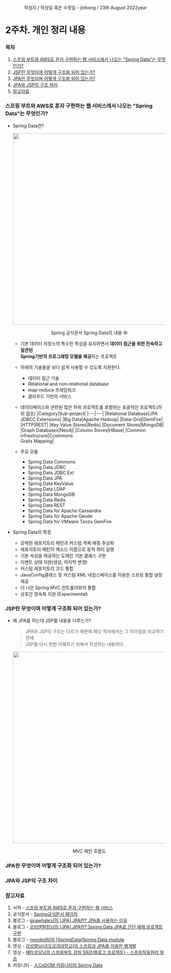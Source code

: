 <div align="center">
  작성자 / 작성일 혹은 수정일 - jinhong / 23th August 2022year
</div>

# 2주차. 개인 정리 내용

### 목차
1. [스프링 부트와 AWS로 혼자 구현하는 웹 서비스에서 나오는 "Spring Data"는 무엇인가?](https://github.com/hongcoding94/Web_Service_Study/blob/53a7d6cd7c9692cf31769ea97074f3946980ea79/%EB%AC%B8%EC%84%9C%20%EC%A0%95%EB%A6%AC/week2/jinhong.md#%EC%8A%A4%ED%94%84%EB%A7%81-%EB%B6%80%ED%8A%B8%EC%99%80-aws%EB%A1%9C-%ED%98%BC%EC%9E%90-%EA%B5%AC%ED%98%84%ED%95%98%EB%8A%94-%EC%9B%B9-%EC%84%9C%EB%B9%84%EC%8A%A4%EC%97%90%EC%84%9C-%EB%82%98%EC%98%A4%EB%8A%94-spring-data%EB%8A%94-%EB%AC%B4%EC%97%87%EC%9D%B8%EA%B0%80)
2. [JSP란 무엇이며 어떻게 구조화 되어 있는가?](https://github.com/hongcoding94/Web_Service_Study/blob/53a7d6cd7c9692cf31769ea97074f3946980ea79/%EB%AC%B8%EC%84%9C%20%EC%A0%95%EB%A6%AC/week2/jinhong.md#jsp%EB%9E%80-%EB%AC%B4%EC%97%87%EC%9D%B4%EB%A9%B0-%EC%96%B4%EB%96%BB%EA%B2%8C-%EA%B5%AC%EC%A1%B0%ED%99%94-%EB%90%98%EC%96%B4-%EC%9E%88%EB%8A%94%EA%B0%80)
3. [JPA란 무엇이며 어떻게 구조화 되어 있는가?](https://github.com/hongcoding94/Web_Service_Study/blob/53a7d6cd7c9692cf31769ea97074f3946980ea79/%EB%AC%B8%EC%84%9C%20%EC%A0%95%EB%A6%AC/week2/jinhong.md#jpa%EB%9E%80-%EB%AC%B4%EC%97%87%EC%9D%B4%EB%A9%B0-%EC%96%B4%EB%96%BB%EA%B2%8C-%EA%B5%AC%EC%A1%B0%ED%99%94-%EB%90%98%EC%96%B4-%EC%9E%88%EB%8A%94%EA%B0%80)
4. [JPA와 JSP의 구조 차이](https://github.com/hongcoding94/Web_Service_Study/blob/53a7d6cd7c9692cf31769ea97074f3946980ea79/%EB%AC%B8%EC%84%9C%20%EC%A0%95%EB%A6%AC/week2/jinhong.md#jpa%EC%99%80-jsp%EC%9D%98-%EA%B5%AC%EC%A1%B0-%EC%B0%A8%EC%9D%B4)
5. [참고자료](https://github.com/hongcoding94/Web_Service_Study/blob/53a7d6cd7c9692cf31769ea97074f3946980ea79/%EB%AC%B8%EC%84%9C%20%EC%A0%95%EB%A6%AC/week2/jinhong.md#%EC%B0%B8%EA%B3%A0%EC%9E%90%EB%A3%8C)

### 스프링 부트와 AWS로 혼자 구현하는 웹 서비스에서 나오는 "Spring Data"는 무엇인가?

- Spring Data란?
  <div align="center">
  
    <img src="https://user-images.githubusercontent.com/66407386/186048097-4ce6f310-9733-4a58-99ba-f83c2710bdb7.png" width="600" height="" />
    <p>Spring 공식문서 Spring Data의 내용 中</P>
  </div>

  - 기본 데이터 저장소의 특수한 특성을 유지하면서 **데이터 접근을 위한 친숙하고 일관된<br/>Spring기반의 프로그래밍 모델을 제공**하는 프로젝트
  
  - 아래의 기술들을 보다 쉽게 사용할 수 있도록 지원한다.
    - 데이터 접근 기술
    - Relational and non-relational database
    - map-reduce 프레임워크
    - 클라우드 기반의 서비스
    
  - 데이터베이스와 관련된 많은 하위 프로젝트를 포함하는 포괄적인 프로젝트(하위 참조)
    |Category|Sub-project|
    |---|---|
    |Relational Database|JPA<br/>JDBCC Extensions|
    |Big Data|Apache Hadoop|
    |Data-Grid|GemFire|
    |HTTP|REST|
    |Key Value Stores|Redis|
    |Document Stores|MongoDB|
    |Graph Databases|Neo4j|
    |Column Stores|HBase|
    |Common infrastrucure|Ccommons<br/>Grails Mapping|
    
  - 주요 모듈 
    - Spring Data Commons
    - Spring Data JDBC
    - Spring Data JDBC Ext
    - Spring Data JPA
    - Spring Data KeyValue
    - Spring Data LDAP
    - Spring Data MongoDB
    - Spring Data Redis
    - Spring Data REST
    - Spring Data for Apache Cassandra
    - Spring Data for Apache Geode
    - Spring Data for VMware Tanzu GemFire 

- Spring Data의 특징
  - 강력한 레포지토리 패턴과 커스텀 객체 매핑 추상화
  - 레포지토리 패턴의 메소드 이름으로 동적 쿼리 실행
  - 기본 속성을 제공하는 도메인 기본 클래스 구현
  - 이벤트 상태 지원(생성, 마지막 변경)
  - 커스텀 레포지토리 코드 통합
  - JavaConfig클래스 및 커스텀 XML 네임스페이스를 이용한 스프링 통합 설정 제공
  - 더 나은 Spring MVC 컨트롤러와의 통합
  - 상호간 영속화 지원 (Experimental)

### JSP란 무엇이며 어떻게 구조화 되어 있는가?

- 왜 JPA를 하는데 JSP를 내용을 다루는가?
  > JPA와 JSP의 구조는 다르기 때문에 해당 목차에서는 그 차이점을 비교하기 전에<br/>
  > JSP를 다시 한번 이해하기 위해서 작성하는 내용이다.

  <div align="center">
  
    <img src="" width="600" height="" />
    <p>MVC 패턴 흐름도</P>
  </div>

### JPA란 무엇이며 어떻게 구조화 되어 있는가?


### JPA와 JSP의 구조 차이


### 참고자료
1. 서적   - [스프링 부트와 AWS로 혼자 구현하는 웹 서비스](http://www.yes24.com/Product/Goods/83849117)
2. 공식문서 - [Spring공식문서 페이지](https://docs.spring.io/spring-boot/docs/current/reference/htmlsingle/)
3. 블로그 - [girawhale님의 [JPA] JPA란? JPA를 사용하는 이유](https://girawhale.tistory.com/119)
4. 블로그 - [오리엔탈킴님의 [JPA] JPA란? Spring Data JPA로 간단 예제 프로젝트 구현](https://kim-oriental.tistory.com/20)
5. 블로그 - [neonkid팀의 [SpringData]Spring Data module](https://blog.neonkid.xyz/274)
6. 영상   - [김성렬님(금오공과대학교)의 스프링과 JPA를 이용한 웹개발](http://www.kocw.net/home/cview.do?mty=p&kemId=1428755)
7. 영상   - [메타코딩님의 스프링부트 강좌 59강(블로그 프로젝트) - 스프링작동원리 복습](https://www.youtube.com/watch?v=S7LBQxgoVP0&t=17s)
8. 커뮤니티 - [人CoDOM 커뮤니티의 Spring Data](http://www.incodom.kr/Spring_Boot/Data)

